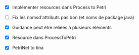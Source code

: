 - [X] Implémenter resources dans Process to Petri
- [ ] Fix les nomsd'attributs pas bon (et noms de package java)
- [X] Guidance peut être reliées à plusieurs éléments
- [X] Resource dans ProcessToPetri
- [X] PetriNet to tina

